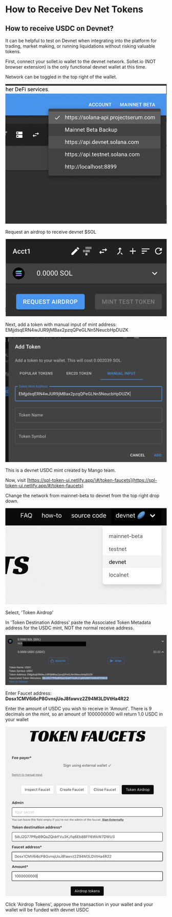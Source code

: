 # How to Receive Dev Net Tokens

## How to receive USDC on Devnet? 

It can be helpful to test on Devnet when integrating into the platform for trading, market making, or running liquidations without risking valuable tokens. 

First, connect your sollet.io wallet to the devnet network. Sollet.io \(NOT browser extension\) is the only functional devnet wallet at this time. 

Network can be toggled in the top right of the wallet. 

![](../.gitbook/assets/screen-shot-2021-08-05-at-2.45.07-pm.png)

Request an airdrop to receive devnet $SOL 

![](../.gitbook/assets/screen-shot-2021-08-05-at-1.43.55-pm.png)

Next, add a token with manual input of mint address: EMjjdsqERN4wJUR9jMBax2pzqQPeGLNn5NeucbHpDUZK

![](../.gitbook/assets/screen-shot-2021-08-05-at-2.48.08-pm.png)

This is a devnet USDC mint created by Mango team. 

Now, visit  [https://spl-token-ui.netlify.app/\#/token-faucets](https://spl-token-ui.netlify.app/#/token-faucets)

 Change the network from mainnet-beta to devnet from the top right drop down. 

![](../.gitbook/assets/screen-shot-2021-08-06-at-9.27.38-am.png)

Select, 'Token Airdrop'

In  'Token Destination Address' paste the Associated Token Metadata address for the USDC mint, NOT the normal receive address. 

![](../.gitbook/assets/screen-shot-2021-08-06-at-9.29.37-am.png)

Enter Faucet address: **Dosx1CMV6i6cP8GvnsjUoJ8fawvz2Z94M3LDVtHa4R22** 

 Enter the amount of USDC you wish to receive in 'Amount'. There is 9 decimals on the mint, so an amount of 1000000000 will return 1.0 USDC in your wallet

![](../.gitbook/assets/screen-shot-2021-08-06-at-9.39.54-am.png)

Click 'Airdrop Tokens', approve the transaction in your wallet and your wallet will be funded with devnet USDC



















